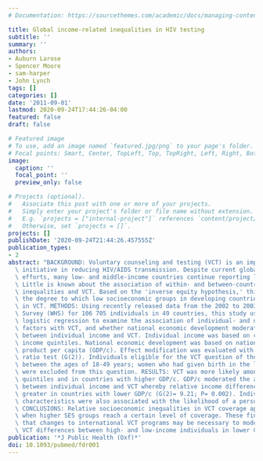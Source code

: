 ```yaml
---
# Documentation: https://sourcethemes.com/academic/docs/managing-content/

title: Global income-related inequalities in HIV testing
subtitle: ''
summary: ''
authors:
- Auburn Larose
- Spencer Moore
- sam-harper
- John Lynch
tags: []
categories: []
date: '2011-09-01'
lastmod: 2020-09-24T17:44:26-04:00
featured: false
draft: false

# Featured image
# To use, add an image named `featured.jpg/png` to your page's folder.
# Focal points: Smart, Center, TopLeft, Top, TopRight, Left, Right, BottomLeft, Bottom, BottomRight.
image:
  caption: ''
  focal_point: ''
  preview_only: false

# Projects (optional).
#   Associate this post with one or more of your projects.
#   Simply enter your project's folder or file name without extension.
#   E.g. `projects = ["internal-project"]` references `content/project/deep-learning/index.md`.
#   Otherwise, set `projects = []`.
projects: []
publishDate: '2020-09-24T21:44:26.457555Z'
publication_types:
- 2
abstract: "BACKGROUND: Voluntary counseling and testing (VCT) is an important prevention\
  \ initiative in reducing HIV/AIDS transmission. Despite current global prevention\
  \ efforts, many low- and middle-income countries continue reporting low VCT levels.\
  \ Little is known about the association of within- and between-country socioeconomic\
  \ inequalities and VCT. Based on the 'inverse equity hypothesis,' this study examines\
  \ the degree to which low socioeconomic groups in developing countries are disadvantaged\
  \ in VCT. METHODS: Using recently released data from the 2002 to 2003 World Health\
  \ Survey (WHS) for 106 705 individuals in 49 countries, this study used multilevel\
  \ logistic regression to examine the association of individual- and national-level\
  \ factors with VCT, and whether national economic development moderated the association\
  \ between individual income and VCT. Individual income was based on country-specific\
  \ income quintiles. National economic development was based on national gross domestic\
  \ product per capita (GDP/c). Effect modification was evaluated with the likelihood\
  \ ratio test (G(2)). Individuals eligible for the VCT question of the WHS were adults\
  \ between the ages of 18-49 years; women who had given birth in the last 2 years\
  \ were excluded from this question. RESULTS: VCT was more likely among higher income\
  \ quintiles and in countries with higher GDP/c. GDP/c moderated the association\
  \ between individual income and VCT whereby relative income differences in VCT were\
  \ greater in countries with lower GDP/c (G(2)= 9.21; P= 0.002). Individual socio-demographic\
  \ characteristics were also associated with the likelihood of a person having VCT.\
  \ CONCLUSIONS: Relative socioeconomic inequalities in VCT coverage appear to decline\
  \ when higher SES groups reach a certain level of coverage. These findings suggest\
  \ that changes to international VCT programs may be necessary to moderate the relative\
  \ VCT differences between high- and low-income individuals in lower GDP/c nations."
publication: '*J Public Health (Oxf)*'
doi: 10.1093/pubmed/fdr001
---
```

